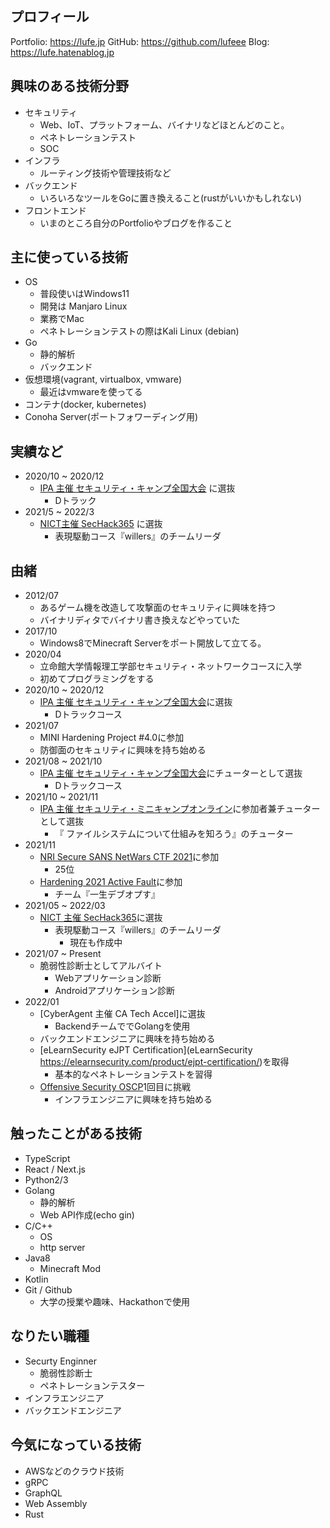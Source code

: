 ## プロフィール
Portfolio: https://lufe.jp 
GitHub: https://github.com/lufeee 
Blog: https://lufe.hatenablog.jp

## 興味のある技術分野

- セキュリティ
	- Web、IoT、プラットフォーム、バイナリなどほとんどのこと。 
	- ペネトレーションテスト
	- SOC
- インフラ
	- ルーティング技術や管理技術など
- バックエンド
	- いろいろなツールをGoに置き換えること(rustがいいかもしれない)
- フロントエンド 
	- いまのところ自分のPortfolioやブログを作ること

## 主に使っている技術

- OS
  - 普段使いはWindows11
  - 開発は Manjaro Linux
  - 業務でMac
  - ペネトレーションテストの際はKali Linux (debian)
- Go
  - 静的解析
  - バックエンド 
- 仮想環境(vagrant, virtualbox, vmware)
	- 最近はvmwareを使ってる
- コンテナ(docker, kubernetes) 
- Conoha Server(ポートフォワーディング用)

## 実績など

- 2020/10 ~ 2020/12
	- [IPA 主催 セキュリティ・キャンプ全国大会](https://www.ipa.go.jp/jinzai/camp/index.html) に選抜
	    - Dトラック
- 2021/5 ~ 2022/3
	- [NICT主催 SecHack365](https://sechack365.nict.go.jp/document/) に選抜 
		- 表現駆動コース『willers』のチームリーダ

## 由緒

- 2012/07
	- あるゲーム機を改造して攻撃面のセキュリティに興味を持つ 
	- バイナリディタでバイナリ書き換えなどやっていた
- 2017/10
	- Windows8でMinecraft Serverをポート開放して立てる。
- 2020/04
	- 立命館大学情報理工学部セキュリティ・ネットワークコースに入学
	- 初めてプログラミングをする
- 2020/10 ~ 2020/12
	- [IPA 主催 セキュリティ・キャンプ全国大会](https://www.ipa.go.jp/jinzai/camp/index.html)に選抜
		- Dトラックコース
- 2021/07
	- MINI Hardening Project #4.0に参加
	- 防御面のセキュリティに興味を持ち始める
- 2021/08 ~ 2021/10
	- [IPA 主催 セキュリティ・キャンプ全国大会](https://www.ipa.go.jp/jinzai/camp/index.html)にチューターとして選抜
		- Dトラックコース
- 2021/10 ~ 2021/11
	- [IPA 主催 セキュリティ・ミニキャンプオンライン](https://www.security-camp.or.jp/minicamp/online2021.html)に参加者兼チューターとして選抜
		- 『 ファイルシステムについて仕組みを知ろう』のチューター
- 2021/11
	- [NRI Secure SANS NetWars CTF 2021](https://www.nri-secure.co.jp/event/2021/netwars)に参加
		- 25位
	- [Hardening 2021 Active Fault](https://wasforum.jp/2021/09/release-hardening-2021-active-fault/)に参加
		- チーム『一生デブオプす』
- 2021/05 ~ 2022/03
	- [NICT 主催 SecHack365](https://sechack365.nict.go.jp/)に選抜
		- 表現駆動コース『willers』のチームリーダ
			- 現在も作成中
- 2021/07 ~ Present
	- 脆弱性診断士としてアルバイト
		- Webアプリケーション診断
		- Androidアプリケーション診断
- 2022/01
	- [CyberAgent 主催 CA Tech Accel]に選抜
		- BackendチームででGolangを使用
	- バックエンドエンジニアに興味を持ち始める
	- [eLearnSecurity eJPT Certification](eLearnSecurity https://elearnsecurity.com/product/ejpt-certification/)を取得
		- 基本的なペネトレーションテストを習得
	- [Offensive Security OSCP](https://www.offensive-security.com/pwk-oscp/)1回目に挑戦
		- インフラエンジニアに興味を持ち始める

## 触ったことがある技術

- TypeScript
- React / Next.js
- Python2/3
- Golang
	- 静的解析
	- Web API作成(echo gin)
- C/C++
	- OS
	- http server
- Java8
	- Minecraft Mod
- Kotlin
- Git / Github
	- 大学の授業や趣味、Hackathonで使用


## なりたい職種

- Securty Enginner
	- 脆弱性診断士
	- ペネトレーションテスター
- インフラエンジニア
- バックエンドエンジニア

## 今気になっている技術

- AWSなどのクラウド技術
- gRPC
- GraphQL
- Web Assembly
- Rust
